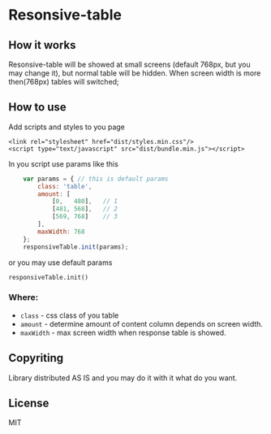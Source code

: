 # Resonsive-table

## How it works
Resonsive-table will be showed at small screens (default 768px, but you may change it), but normal table will be hidden. When screen width is more then(768px) tables will switched; 

## How to use

Add scripts and styles to you page

```
<link rel="stylesheet" href="dist/styles.min.css"/>
<script type="text/javascript" src="dist/bundle.min.js"></script>
```
In you script use params like this
```javascript
    var params = { // this is default params
        class: 'table',
        amount: [
            [0,   480],   // 1
            [481, 568],   // 2
            [569, 768]    // 3
        ],
        maxWidth: 768 
    };
    responsiveTable.init(params);
```
or you may use default params
```
responsiveTable.init()
```
### Where:

* `class` - css class of you table 
* `amount` - determine amount of content column depends on screen width.
* `maxWidth` - max screen width when response table is showed.

## Copyriting
Library distributed AS IS and you may do it with it what do you want.

## License
MIT
